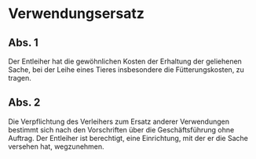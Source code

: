 # Verwendungsersatz



## Abs. 1

 Der Entleiher hat die gewöhnlichen Kosten der Erhaltung der geliehenen Sache, bei der Leihe eines Tieres insbesondere die Fütterungskosten, zu tragen.

## Abs. 2

 Die Verpflichtung des Verleihers zum Ersatz anderer Verwendungen bestimmt sich nach den Vorschriften über die Geschäftsführung ohne Auftrag. Der Entleiher ist berechtigt, eine Einrichtung, mit der er die Sache versehen hat, wegzunehmen. 

